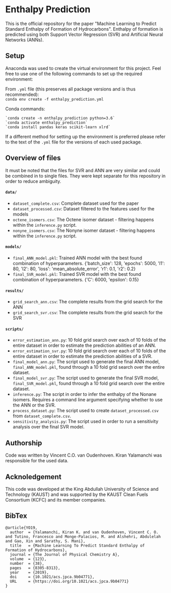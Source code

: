 # Enthalpy Prediction
This is the official repository for the paper "Machine Learning to Predict Standard Enthalpy of Formation of Hydrocarbons". Enthalpy of formation is predicted using both Support Vector Regression (SVR) and Artificial Neural Networks (ANNs).

## Setup 
Anaconda was used to create the virtual environment for this project. Feel free to use one of the following commands to set up the required environment:

From `.yml` file (this preserves all package versions and is thus recommended):  
`conda env create -f enthalpy_prediction.yml`

Conda commands: 
```
`conda create -n enthalpy_prediction python=3.6`   
`conda activate enthalpy_prediction`   
`conda install pandas keras scikit-learn xlrd`  
```
If a different method for setting up the environment is preferred please refer to the text of the `.yml` file for the versions of each used package. 

## Overview of files
It must be noted that the files for SVR and ANN are very similar and could be combined in to single files. They were kept separate for this repository in order to reduce ambiguity. 

#### `data/`
* `dataset_complete.csv`: Complete dataset used for the paper
* `dataset_processed.csv`: Dataset filtered to the features used for the models
* `octene_isomers.csv`: The Octene isomer dataset - filtering happens within the `inference.py` script.
* `nonyne_isomers.csv`: The Nonyne isomer dataset - filtering happens within the `inference.py` script.

#### `models/` 
* `final_ANN_model.pkl`: Trained ANN model with the best found combination of hyperparameters. 
{'batch_size': 128, 'epochs': 5000, 'l1': 80, 'l2': 80, 'loss': 'mean_absolute_error', 'r1': 0.1, 'r2': 0.2}
* `final_SVR_model.pkl`: Trained SVR model with the best found combination of hyperparameters. 
{'C': 6000, 'epsilon': 0.15}

#### `results/`
* `grid_search_ann.csv`: The complete results from the grid search for the ANN
* `grid_search_svr.csv`: The complete results from the grid search for the SVR

#### `scripts/`  
* `error_estimation_ann.py`: 10 fold grid search over each of 10 folds of the entire dataset in order to estimate the prediction abilities of an ANN. 
* `error_estimation_svr.py`: 10 fold grid search over each of 10 folds of the entire dataset in order to estimate the prediction abilities of a SVR. 
* `final_model_ann.py`: The script used to generate the final ANN model, `final_ANN_model.pkl`, found through a 10 fold grid search over the entire dataset. 
* `final_model_svr.py`: The script used to generate the final SVR model, `final_SVR_model.pkl`, found through a 10 fold grid search over the entire dataset. 
* `inference.py`: The script in order to infer the enthalpy of the Nonane isomers. Requires a command line argument specifying whether to use the ANN or the SVR. 
* `process_dataset.py`: The script used to create `dataset_processed.csv` from `dataset_complete.csv`. 
* `sensitivity_analysis.py`: The script used in order to run a sensitivity analysis over the final SVR model. 

## Authorship
Code was written by Vincent C.O. van Oudenhoven. Kiran Yalamanchi was responsible for the used data. 

## Acknoledgement 
This code was developed at the King Abdullah University of Science and Technology (KAUST) and was supported by the KAUST Clean Fuels Consortium (KCFC) and its member companies.

## BibTex
```
@article{YO19,
  author  = {Yalamanchi, Kiran K. and van Oudenhoven, Vincent C. O. and Tutino, Francesco and Monge-Palacios, M. and Alshehri, Abdulelah and Gao, Xin and Sarathy, S. Mani},
  title   = {Machine Learning To Predict Standard Enthalpy of Formation of Hydrocarbons},
  journal = {The Journal of Physical Chemistry A},
  volume  = {123},
  number  = {38},
  pages   = {8305-8313},
  year    = {2019},
  doi     = {10.1021/acs.jpca.9b04771},
  URL     = {https://doi.org/10.1021/acs.jpca.9b04771}
}
```
